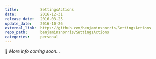 ```yaml
---
title:          SettingsActions
date:           2016-12-31
release_date:   2016-03-25
update_date:    2016-10-26
external_link:  https://github.com/benjaminsnorris/SettingsActions
repo_path:      benjaminsnorris/SettingsActions
categories:     personal
---
```


🚧 _More info coming soon…_
